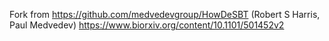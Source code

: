 Fork from https://github.com/medvedevgroup/HowDeSBT (Robert S Harris, Paul Medvedev)
https://www.biorxiv.org/content/10.1101/501452v2
